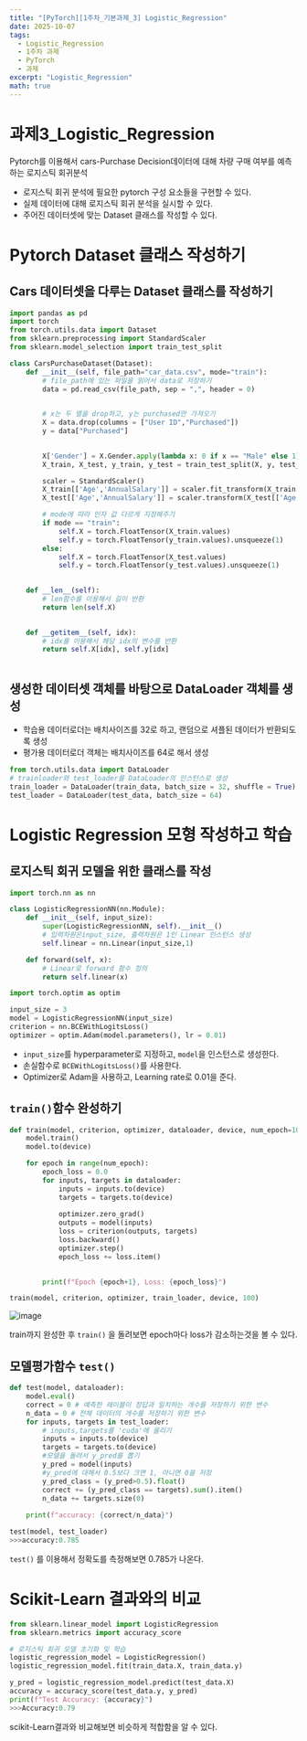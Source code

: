 ```yaml
---
title: "[PyTorch][1주차_기본과제_3] Logistic_Regression"
date: 2025-10-07
tags:
  - Logistic_Regression
  - 1주차 과제
  - PyTorch
  - 과제
excerpt: "Logistic_Regression"
math: true
---
```


# 과제3_Logistic_Regression

Pytorch를 이용해서 cars-Purchase Decision데이터에 대해 차량 구매 여부를 예측하는 로지스틱 회귀분석

- 로지스틱 회귀 분석에 필요한 pytorch 구성 요소들을 구현할 수 있다.
- 실제 데이터에 대해 로지스틱 회귀 분석을 실시할 수 있다.
- 주어진 데이터셋에 맞는 Dataset 클래스를 작성할 수 있다.

# Pytorch Dataset 클래스 작성하기

## Cars 데이터셋을 다루는 Dataset 클래스를 작성하기

```python
import pandas as pd
import torch
from torch.utils.data import Dataset
from sklearn.preprocessing import StandardScaler
from sklearn.model_selection import train_test_split

class CarsPurchaseDataset(Dataset):
    def __init__(self, file_path="car_data.csv", mode="train"):
        # file_path에 있는 파일을 읽어서 data로 저장하기
        data = pd.read_csv(file_path, sep = ",", header = 0)
        

        # x는 두 열을 drop하고, y는 purchased만 가져오기
        X = data.drop(columns = ["User ID","Purchased"])
        y = data["Purchased"]
        

        X['Gender'] = X.Gender.apply(lambda x: 0 if x == "Male" else 1)
        X_train, X_test, y_train, y_test = train_test_split(X, y, test_size=0.2, random_state=42)

        scaler = StandardScaler()
        X_train[['Age','AnnualSalary']] = scaler.fit_transform(X_train[['Age', 'AnnualSalary']])
        X_test[['Age','AnnualSalary']] = scaler.transform(X_test[['Age','AnnualSalary']])

        # mode에 따라 인자 값 다르게 지정해주기
        if mode == "train":
            self.X = torch.FloatTensor(X_train.values)
            self.y = torch.FloatTensor(y_train.values).unsqueeze(1)
        else:
            self.X = torch.FloatTensor(X_test.values)
            self.y = torch.FloatTensor(y_test.values).unsqueeze(1)
        

    def __len__(self):
        # len함수를 이용해서 길이 반환
        return len(self.X)
        

    def __getitem__(self, idx):
        # idx를 이용해서 해당 idx의 변수를 반환
        return self.X[idx], self.y[idx]
        
```

## 생성한 데이터셋 객체를 바탕으로 DataLoader 객체를 생성

- 학습용 데이터로더는 배치사이즈를 32로 하고, 랜덤으로 셔플된 데이터가 반환되도록 생성
- 평가용 데이터로더 객체는 배치사이즈를 64로 해서 생성

```python
from torch.utils.data import DataLoader
# trainloader와 test_loader를 DataLoader의 인스턴스로 생성
train_loader = DataLoader(train_data, batch_size = 32, shuffle = True)
test_loader = DataLoader(test_data, batch_size = 64)
```

# Logistic Regression 모형 작성하고 학습

## 로지스틱 회귀 모델을 위한 클래스를 작성

```python
import torch.nn as nn

class LogisticRegressionNN(nn.Module):
    def __init__(self, input_size):
        super(LogisticRegressionNN, self).__init__()
        # 입력차원은input_size, 출력차원은 1인 Linear 인스턴스 생성
        self.linear = nn.Linear(input_size,1)

    def forward(self, x):
        # Linear로 forward 함수 정의
        return self.linear(x)
```

```python
import torch.optim as optim

input_size = 3
model = LogisticRegressionNN(input_size)
criterion = nn.BCEWithLogitsLoss()
optimizer = optim.Adam(model.parameters(), lr = 0.01)
```

- `input_size`를 hyperparameter로 지정하고, `model`을 인스턴스로 생성한다.
- 손실함수로 `BCEWithLogitsLoss()`를 사용한다.
- Optimizer로 Adam을 사용하고, Learning rate로 0.01을 준다.

## `train()`함수 완성하기

```python
def train(model, criterion, optimizer, dataloader, device, num_epoch=100):
    model.train()
    model.to(device)

    for epoch in range(num_epoch):
        epoch_loss = 0.0
        for inputs, targets in dataloader:
            inputs = inputs.to(device)
            targets = targets.to(device)
         
            optimizer.zero_grad()
            outputs = model(inputs)
            loss = criterion(outputs, targets)
            loss.backward()
            optimizer.step()
            epoch_loss += loss.item()

          
        print(f"Epoch {epoch+1}, Loss: {epoch_loss}")
```

```python
train(model, criterion, optimizer, train_loader, device, 100)
```

![image](/assets/images/2025-10-07-19-12-16.png)

train까지 완성한 후 `train()` 을 돌려보면 epoch마다 loss가 감소하는것을 볼 수 있다.

## 모델평가함수 `test()`

```python
def test(model, dataloader):
    model.eval()
    correct = 0 # 예측한 레이블이 정답과 일치하는 개수를 저장하기 위한 변수
    n_data = 0 # 전체 데이터의 개수를 저장하기 위한 변수
    for inputs, targets in test_loader:
        # inputs,targets를 'cuda'에 올리기
        inputs = inputs.to(device)
        targets = targets.to(device)
        #모델을 돌려서 y_pred를 뽑기
        y_pred = model(inputs)
        #y_pred에 대해서 0.5보다 크면 1, 아니면 0을 저장
        y_pred_class = (y_pred>0.5).float()
        correct += (y_pred_class == targets).sum().item()
        n_data += targets.size(0)
 
    print(f"accuracy: {correct/n_data}")
```

```python
test(model, test_loader)
>>>accuracy:0.785
```

`test()` 를 이용해서 정확도를 측정해보면 0.785가 나온다.

# Scikit-Learn 결과와의 비교

```python
from sklearn.linear_model import LogisticRegression
from sklearn.metrics import accuracy_score

# 로지스틱 회귀 모델 초기화 및 학습
logistic_regression_model = LogisticRegression()
logistic_regression_model.fit(train_data.X, train_data.y)

y_pred = logistic_regression_model.predict(test_data.X)
accuracy = accuracy_score(test_data.y, y_pred)
print(f"Test Accuracy: {accuracy}")
>>>Accuracy:0.79
```

scikit-Learn결과와 비교해보면 비슷하게 적합함을 알 수 있다.